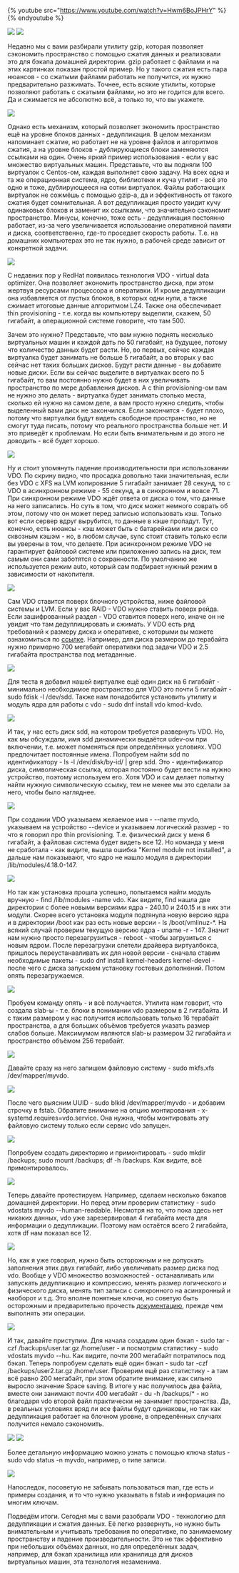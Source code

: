 {% youtube src="https://www.youtube.com/watch?v=Hwm6BoJPHrY" %}{% endyoutube %}

![](images/40/compress1.jpg)
![](images/40/compress2.jpg)

Недавно мы с вами разбирали утилиту gzip, которая позволяет сэкономить пространство с помощью сжатия данных и реализовали это для бэкапа домашней директории. gzip работает с файлами и на этих картинках показан простой пример. Но у такого сжатия есть пара нюансов - со сжатыми файлами работать не получится, их нужно предварительно разжимать. Точнее, есть всякие утилиты, которые позволяют работать с сжатыми файлами, но это не годится для всего. Да и сжимается не абсолютно всё, а только то, что вы укажете.

![](images/40/Deduplication.png)

Однако есть механизм, который позволяет экономить пространство ещё на уровне блоков данных - дедупликация. В целом механизм напоминает сжатие, но работает не на уровне файлов и алгоритмов сжатия, а на уровне блоков - дублирующиеся блоки заменяются ссылками на один. Очень яркий пример использования - если у вас множество виртуальных машин. Представьте, что вы подняли 100 виртуалок с Centos-ом, каждая выполняет свою задачу. На всех одна и та же операционная система, ядро, библиотеки и куча утилит - всё это одно и тоже, дублирующееся на сотни виртуалок. Файлы работающих виртуалок не сожмёшь с помощью gzip-а, да и эффективность от такого сжатия будет сомнительная. А вот дедупликация просто увидит кучу одинаковых блоков и заменит их ссылками, что значительно сэкономит пространство. Минусы, конечно, тоже есть - дедупликация постоянно работает, из-за чего увеличивается использование оперативной памяти и диска, соответственно, где-то проседает скорость работы. Т.е. на домашних компьютерах это не так нужно, в рабочей среде зависит от конкретной задачи.

![](images/40/vdo.png)

С недавних пор у RedHat появилась технология VDO -  virtual data optimizer. Она позволяет экономить пространство диска, при этом жертвуя ресурсами процессора и оперативки. И кроме дедупликации она избавляется от пустых блоков, в которых одни нули, а также сжимает итоговые данные алгоритмом LZ4. Также она обеспечивает thin provisioning - т.е. когда вы компьютеру выделили, скажем, 50 гигабайт, а операционной системе говорите, что там 500.

Зачем это нужно? Представьте, что вам нужно поднять несколько виртуальных машин и каждой дать по 50 гигабайт, на будущее, потому что количество данных будет расти. Но, во первых, сейчас каждая виртуалка будет занимать не больше 5 гигабайт, а во вторых у вас сейчас нет таких больших дисков. Будут расти данные - вы добавите новые диски. Если вы сейчас выделите в виртуалках всего по 5 гигабайт, то вам постоянно нужно будет в них увеличивать пространство по мере добавления дисков. А с thin provisioning-ом вам не нужно это делать - виртуалка будет занимать столько места, сколько ей нужно на самом деле, а вам просто нужно следить, чтобы выделенный вами диск не закончился. Если закончится - будет плохо, потому что виртуалки будут видеть свободное пространство, но не смогут туда писать, потому что реального пространства больше нет. И это приведёт к проблемам. Но если быть внимательным и до этого не доводить - всё будет хорошо.

![](images/40/perf.png)

Ну и стоит упомянуть падение производительности при использовании VDO. По скрину видно, что просадка довольно таки значительная, если без VDO с XFS на LVM копирование 5 гигабайт занимает 28 секунд, то с VDO в асинхронном режиме - 55 секунд, а в синхронном и вовсе 71. При синхронном режиме VDO ждёт ответа от диска о том, что данные на него записались. Но суть в том, что диск может немного соврать об этом, потому что он может перед записью использовать кэш. Только вот если сервер вдруг вырубится, то данные в кэше пропадут. Тут, конечно, есть нюансы - кэш может быть с батарейками или диск со сквозным кэшэм - но, в любом случае, sync стоит ставить только если вы уверены в том, что делаете. При асинхронном режиме VDO не гарантирует файловой системе или приложению запись на диск, тем самым они сами заботятся о сохранности. По умолчанию же используется режим auto, который сам подбирает нужный режим в зависимости от накопителя.

![](images/40/vdolayers.png)

Сам VDO ставится поверх блочного устройства, ниже файловой системы и LVM. Если у вас RAID - VDO нужно ставить поверх рейда. Если зашифрованный раздел - VDO ставится поверх него, иначе он не увидит что там дедуплицировать и сжимать. У VDO есть ряд требований к размеру диска и оперативке, с которыми вы можете ознакомиться по [ссылке](https://access.redhat.com/documentation/en-us/red_hat_enterprise_linux/8/html/deduplicating_and_compressing_logical_volumes_on_rhel/vdo-requirements_deduplicating-and-compressing-logical-volumes#examples-of-vdo-requirements-by-physical-size_vdo-requirements). Например, для диска размером до терабайта нужно примерно 700 мегабайт оперативки под задачи VDO и 2.5 гигабайта пространства под метаданные.

![](images/40/install.png)

Для теста я добавил нашей виртуалке ещё один диск на 6 гигабайт - минимально необходимое пространство для VDO это почти 5 гигабайт - sudo fdisk -l /dev/sdd. Также нам понадобится установить утилиту и модуль ядра для работы с vdo - sudo dnf install vdo kmod-kvdo.

![](images/40/lsl.png)

И так, у нас есть диск sdd, на котором требуется развернуть VDO. Но, как мы обсуждали, имя sdd динамически выдаётся udev-ом при включении, т.е. может поменяться при определённых условиях. VDO предпочитает постоянные имена. Попробуем найти sdd по идентификатору - ls -l /dev/disk/by-id/ | grep sdd. Это - идентификатор диска, символическая ссылка, которая постоянно будет вести на нужно устройство, поэтому используем его. Хотя VDO и сам делает попытку найти нужную символическую ссылку, тем не менее мы это сделали за него, чтобы было нагляднее.

![](images/40/vdocreatefail.png)

При создании VDO указываем желаемое имя - --name myvdo, указываем на устройство --device и указываем логический размер - то что я говорил про thin provisioning. Т.е. физический диск у меня 6 гигабайт, а файловая система будет видеть все 12. Но команда у меня не сработала - как видите, вышла ошибка "Kernel module not installed", а дальше нам показывают, что ядро не нашло модуля в директории  /lib/modules/4.18.0-147.

![](images/40/modprobe.png)

Но так как установка прошла успешно, попытаемся найти модуль вручную - find /lib/modules -name vdo. Как видите, find нашла две директории с более новыми версиями ядра - 240.10 и 240.15 и в них эти модули. Скорее всего установка модуля подтянула новую версию ядра и в директории /boot как раз есть новые версии - ls /boot/vmlinuz-*. На всякий случай проверим текущую версию ядра - uname -r - 147. Значит нам нужно просто перезагрузиться - reboot - чтобы загрузиться с новым ядром. После перезагрузки слетели драйвера виртуалбокса, пришлось переустанавливать их для новой версии - сначала ставим необходимые пакеты - sudo dnf install kernel-headers kernel-devel - после чего с диска запускаем установку гостевых дополнений. Потом опять перезагружаемся.

![](images/40/vdocreate.png)

Пробуем команду опять - и всё получается. Утилита нам говорит, что создала slab-ы - т.е. блоки в понимании vdo размером в 2 гигабайта. И с таким размером у нас получится использовать только 16 терабайт пространства, а для больших объёмов требуется указать размер слабов больше. Максимумом являются slab-ы размером 32 гигабайта и пространство объёмом 256 терабайт.

![](images/40/mkfs.png)

Давайте сразу на него запишем файловую систему - sudo mkfs.xfs /dev/mapper/myvdo.

![](images/40/fstab.png)

После чего выясним UUID - sudo blkid /dev/mapper/myvdo - и добавим строчку в fstab. Обратите внимание на опцию монтирования - x-systemd.requires=vdo.service. Она нужна, чтобы монтировать эту файловую систему только если сервис vdo запущен.

![](images/40/mount.png)

Попробуем создать директорию и примонтировать - sudo mkdir /backups; sudo mount /backups; df -h /backups. Как видите, всё примонтировалось.

![](images/40/vdostats1.png)

Теперь давайте протестируем. Например, сделаем несколько бэкапов домашней директории. Но перед этим проверим статистику - sudo vdostats myvdo --human-readable. Несмотря на то, что пока здесь нет никаких данных, vdo уже зарезервировал 4 гигабайта места для информации о дедупликации. Поэтому нам остаётся всего 2 гигабайта, хотя df нам показал все 12.

![](images/40/vdokeys.png)

Но, как я уже говорил, нужно быть осторожным и не допускать заполнения этих двух гигабайт, либо увеличивать размер диска под vdo. Вообще у VDO множество возможностей - останавливать или запускать дедупликацию и компрессию, менять размер логического и физического диска, менять тип записи с синхронного на асинхронный и наоборот и т.д. Это вполне понятные ключи, но советую быть осторожным и предварительно прочесть [документацию](https://access.redhat.com/documentation/en-us/red_hat_enterprise_linux/8/html/deduplicating_and_compressing_storage/maintaining-vdo_deduplicating-and-compressing-storage#thin-provisioning-in-vdo_managing-free-space-on-vdo-volumes), прежде чем выполнять эти операции.

![](images/40/tar.png)

И так, давайте приступим. Для начала создадим один бэкап - sudo tar -czf /backups/user.tar.gz /home/user - и посмотрим статистику - sudo vdostats myvdo --hu. Как видите, почти 200 мегабайт потратилось под бэкап. Теперь попробуем сделать ещё один бэкап - sudo tar -czf /backups/user2.tar.gz /home/user. Проверим ещё раз статистику  - а там всё равно 200 мегабайт, при этом обратите внимание, как сильно выросло значение Space saving. В итоге у нас получилось два файла, вместе они занимают почти 400 мегабайт - du -h /backups/* - но благодаря vdo второй файл практически не занимает пространства. Да, в реальных условиях вряд ли все файлы будут одинаковы, но так как дедупликация работает на блочном уровне, в определённых случаях получится немало сэкономить.


![](images/40/vdostatus.png)
![](images/40/writepolicy.png)

Более детальную информацию можно узнать с помощью ключа status - sudo vdo status -n myvdo, например, о типе записи.

![](images/40/manvdo.png)

Напоследок, посоветую не забывать пользоваться man, где есть и примеры создания, и то что нужно указывать в fstab и информация по многим ключам.

Подведём итоги. Сегодня мы с вами разобрали VDO - технологию для дедупликации и сжатия данных. Её легко развернуть, но нужно быть внимательным и учитывать требования по оперативке, по занимаемому пространству и падение производительности. Это не так эффективно при небольших объёмах данных, но для определённых задач, например, для бэкап хранилища или хранилища для дисков виртуальных машин, эта технология незаменима.
